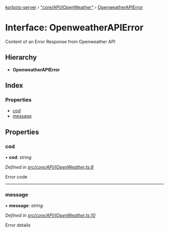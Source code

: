 [korbots-server](../README.md) › ["core/API/IOpenWeather"](../modules/_core_api_iopenweather_.md) › [OpenweatherAPIError](_core_api_iopenweather_.openweatherapierror.md)

# Interface: OpenweatherAPIError

Content of an Error Response from Openweather API

## Hierarchy

* **OpenweatherAPIError**

## Index

### Properties

* [cod](_core_api_iopenweather_.openweatherapierror.md#cod)
* [message](_core_api_iopenweather_.openweatherapierror.md#message)

## Properties

###  cod

• **cod**: *string*

*Defined in [src/core/API/IOpenWeather.ts:8](https://github.com/Xisabla/Korbots/blob/256fa13/server/src/core/API/IOpenWeather.ts#L8)*

Error code

___

###  message

• **message**: *string*

*Defined in [src/core/API/IOpenWeather.ts:10](https://github.com/Xisabla/Korbots/blob/256fa13/server/src/core/API/IOpenWeather.ts#L10)*

Error details
